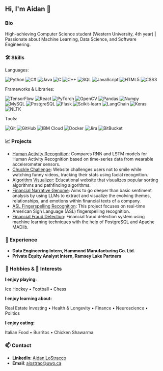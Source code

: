 ## Hi, I'm Aidan 👋

<!--
**alostracco/alostracco** is a ✨ _special_ ✨ repository because its `README.md` (this file) appears on your GitHub profile.

Here are some ideas to get you started:

- 🔭 I’m currently working on ...
- 🌱 I’m currently learning ...
- 👯 I’m looking to collaborate on ...
- 🤔 I’m looking for help with ...
- 💬 Ask me about ...
- 📫 How to reach me: ...
- 😄 Pronouns: ...
- ⚡ Fun fact: ...
-->
### Bio
High-achieving Computer Science student (Western University, 4th year) | Passionate about Machine Learning, Data Science, and Software Engineering.

### 🛠️ Skills
Languages:

![Python](https://img.shields.io/badge/-Python-3776AB?style=flat&logo=python&logoColor=white)
![C#](https://img.shields.io/badge/-C%23-239120?style=flat&logo=c-sharp&logoColor=white)
![Java](https://img.shields.io/badge/-Java-007396?style=flat&logo=java&logoColor=white)
![C](https://img.shields.io/badge/-C-A8B9CC?style=flat&logo=c&logoColor=white)
![C++](https://img.shields.io/badge/-C++-00599C?style=flat&logo=c%2B%2B&logoColor=white)
![SQL](https://img.shields.io/badge/-SQL-4479A1?style=flat&logo=postgresql&logoColor=white)
![JavaScript](https://img.shields.io/badge/-JavaScript-F7DF1E?style=flat&logo=javascript&logoColor=black)
![HTML5](https://img.shields.io/badge/-HTML5-E34F26?style=flat&logo=html5&logoColor=white)
![CSS3](https://img.shields.io/badge/-CSS3-1572B6?style=flat&logo=css3&logoColor=white)

Frameworks & Libraries:

![TensorFlow](https://img.shields.io/badge/-TensorFlow-FF6F00?style=flat&logo=tensorflow&logoColor=white)
![React](https://img.shields.io/badge/-React-61DAFB?style=flat&logo=react&logoColor=white)
![PyTorch](https://img.shields.io/badge/-PyTorch-EE4C2C?style=flat&logo=pytorch&logoColor=white)
![OpenCV](https://img.shields.io/badge/-OpenCV-5C3EE8?style=flat&logo=opencv&logoColor=white)
![Pandas](https://img.shields.io/badge/-Pandas-150458?style=flat&logo=pandas&logoColor=white)
![Numpy](https://img.shields.io/badge/-Numpy-013243?style=flat&logo=numpy&logoColor=white)
![MySQL](https://img.shields.io/badge/-MySQL-4479A1?style=flat&logo=mysql&logoColor=white)
![PostgreSQL](https://img.shields.io/badge/-PostgreSQL-336791?style=flat&logo=postgresql&logoColor=white)
![Flask](https://img.shields.io/badge/-Flask-000000?style=flat&logo=flask&logoColor=white)
![Scikit-learn](https://img.shields.io/badge/-Scikit--learn-F7931E?style=flat&logo=scikit-learn&logoColor=white)
![LangChain](https://img.shields.io/badge/-LangChain-000000?style=flat&logo=langchain&logoColor=white)
![Keras](https://img.shields.io/badge/-Keras-D00000?style=flat&logo=keras&logoColor=white)
![NLTK](https://img.shields.io/badge/-NLTK-2E8B57?style=flat&logo=nltk&logoColor=white)

Tools:

![Git](https://img.shields.io/badge/-Git-F05032?style=flat&logo=git&logoColor=white)
![GitHub](https://img.shields.io/badge/-GitHub-181717?style=flat&logo=github&logoColor=white)
![IBM Cloud](https://img.shields.io/badge/-IBM%20Cloud-1261FE?style=flat&logo=ibm-cloud&logoColor=white)
![Docker](https://img.shields.io/badge/-Docker-2496ED?style=flat&logo=docker&logoColor=white)
![Jira](https://img.shields.io/badge/-Jira-0052CC?style=flat&logo=jira&logoColor=white)
![BitBucket](https://img.shields.io/badge/-BitBucket-0052CC?style=flat&logo=bitbucket&logoColor=white)

### 📈 Projects
- [Human Activity Recognition](https://github.com/alostracco/Human-Activity-Recognition): Compares RNN and LSTM models for Human Activity Recognition based on time-series data from wearable accelerometer sensors.
- [Chuckle Challenge](https://github.com/alostracco/Chuckle-Challenge): Website challenges users not to smile while watching funny videos, tracking their stats using facial recognition.
- [Algorithm Visualizer](https://github.com/alostracco/Algorithm-Visualizer): Educational website that visualizes popular sorting algorithms and pathfinding algorithms.
- [Financial Narrative Genome](https://github.com/alostracco/Financial-Narrative-Genome): Aims to go deeper than basic sentiment analysis by using LLMs to extract and visualize the evolving themes, relationships, and emotions within financial texts of a company.
- [ASL Fingerspelling Recognition](https://github.com/alostracco/ASL-Fingerspelling-Recognition): This project focuses on real-time American Sign Language (ASL) fingerspelling recognition.
- [Financial Fraud Detection](https://github.com/alostracco/Financial-Fraud-Detection): Financial fraud detection system using machine learning techniques with the help of PostgreSQL and Apache MADlib.

### 💼 Experience
- **Data Engineering Intern, Hammond Manufacturing Co. Ltd.**
- **Private Equity Analyst Intern, Ramsey Lake Partners**

### 🏈 Hobbies & 📖 Interests
**I enjoy playing:**

Ice Hockey
• Football
• Chess

**I enjoy learning about:**

Real Estate Investing
• Health & Longevity
• Finance
• Neuroscience
• Politics

**I enjoy eating:**

Italian Food
• Burritos 
• Chicken Shawarma

### 📫 Contact
- **LinkedIn**: [Aidan LoStracco](https://www.linkedin.com/in/aidan-lostracco-1b815a222/)
- **Email**: alostrac@uwo.ca
